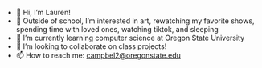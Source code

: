 - 👋 Hi, I’m Lauren!
- 👀 Outside of school, I’m interested in art, rewatching my favorite shows, spending time with loved ones, watching tiktok, and sleeping
- 🌱 I’m currently learning computer science at Oregon State University 
- 💞️ I’m looking to collaborate on class projects!
- 📫 How to reach me: campbel2@oregonstate.edu
